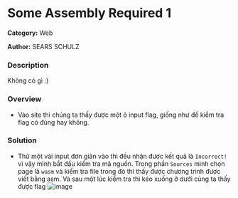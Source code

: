 Some Assembly Required 1
===
**Category:** Web

**Author:** SEARS SCHULZ

### Description
Không có gì :) 

### Overview
- Vào site thì chúng ta thấy được một ô input flag, giống như để kiểm tra flag có đúng hay không.

### Solution
- Thử một vài input đơn giản vào thì đều nhận được kết quả là `Incorrect!` vì vậy mình bắt đầu kiểm tra mã nguồn. Trong phần `Sources` mình chọn page là `wasm` và kiểm tra file trong đó thì thấy được chương trình được viết bằng asm. Và sau một lúc kiểm tra thì kéo xuống ở dưới cùng ta thấy được flag
![image](https://user-images.githubusercontent.com/54855855/112423202-c669ca80-8d64-11eb-9c08-a31e72e7a841.png)
